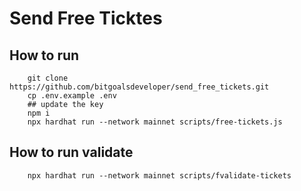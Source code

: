 # Send Free Ticktes

## How to run
```
    git clone https://github.com/bitgoalsdeveloper/send_free_tickets.git
    cp .env.example .env
    ## update the key
    npm i
    npx hardhat run --network mainnet scripts/free-tickets.js

```
## How to run validate
```
    npx hardhat run --network mainnet scripts/fvalidate-tickets
```